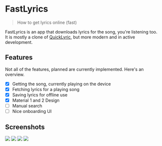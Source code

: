 # FastLyrics

> How to get lyrics online (fast)

FastLyrics is an app that downloads lyrics for the song, you're listening too. It is mostly a clone of [QuickLyric](https://github.com/QuickLyric/QuickLyric), but more modern and in active development.

## Features
Not all of the features, planned are currently implemented. Here's an overview.

* [x] Getting the song, currently playing on the device
* [x] Fetching lyrics for a playing song
* [x] Saving lyrics for offline use
* [x] Material 1 and 2 Design
* [ ] Manual search
* [ ] Nice onboarding UI 

## Screenshots
![](https://github.com/TecCheck/FastLyrics/blob/11794d113aed1eb51ad5d7183c7b568011fa3dbf/fastlane/metadata/android/en-Us/images/phoneScreenshots/1.png)
![](https://github.com/TecCheck/FastLyrics/blob/11794d113aed1eb51ad5d7183c7b568011fa3dbf/fastlane/metadata/android/en-Us/images/phoneScreenshots/2.png)
![](https://github.com/TecCheck/FastLyrics/blob/11794d113aed1eb51ad5d7183c7b568011fa3dbf/fastlane/metadata/android/en-Us/images/phoneScreenshots/3.png)
![](https://github.com/TecCheck/FastLyrics/blob/11794d113aed1eb51ad5d7183c7b568011fa3dbf/fastlane/metadata/android/en-Us/images/phoneScreenshots/4.png)

